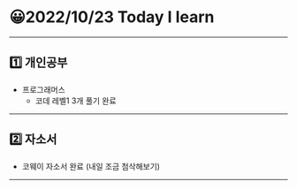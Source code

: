 # 😀2022/10/23 Today I learn
-------------------------
## 1️⃣ 개인공부
  * 프로그래머스 
    * 코데 레벨1 3개 풀기 완료
------------------------
## 2️⃣ 자소서
  * 코웨이 자소서 완료 (내일 조금 첨삭해보기)
-------------------------
